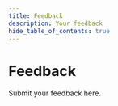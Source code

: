 ```yaml
---
title: Feedback
description: Your feedback
hide_table_of_contents: true
---
```


# Feedback

Submit your feedback here.
